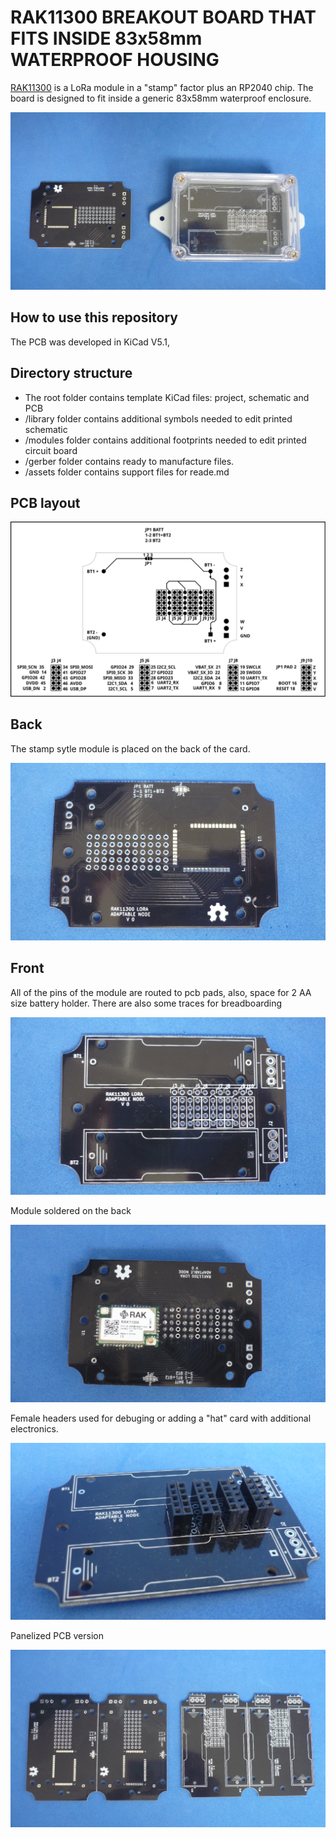 # RAK11300 BREAKOUT BOARD THAT FITS INSIDE 83x58mm WATERPROOF HOUSING

[RAK11300](assets/pdf/RAK11300.pdf) is a LoRa module in a "stamp" factor plus an RP2040 chip. The board is designed to fit inside a generic 83x58mm waterproof enclosure. 

![PCBANDENCLOSURE](assets/img/pcbandenclosure.jpg)

## How to use this repository

The PCB was developed in KiCad V5.1,

## Directory structure

* The root folder contains template KiCad files: project, schematic and PCB 
* /library folder contains additional symbols needed to edit printed schematic
* /modules folder contains additional footprints needed to edit printed circuit board
* /gerber folder contains ready to manufacture files.
* /assets folder contains support files for reade.md

## PCB layout

![LAYOUT](assets/img/pinout.svg)

## Back

The stamp sytle module is placed on the back of the card.

![BACK](assets/img/back.jpg)

## Front

All of the pins of the module are routed to pcb pads, also, space for 2 AA size battery holder. There are also some traces for breadboarding

![FRONT](assets/img/front.jpg)

Module soldered on the back

![MODULE](assets/img/module.jpg)

Female headers used for debuging or adding a "hat" card with additional electronics.

![MODULE](assets/img/space.jpg)

Panelized PCB version 

![PANEL](assets/img/panel.jpg)


